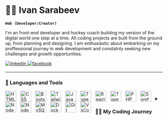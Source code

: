 # 🏄‍♂️ Ivan Sarabeev

**`Web (Developer/Creator)`**

I'm an front-end developer and hockey coach building my version of the digital world one step at a time. All coding projects are built from the ground up, from planning and designing. I am enthusiastic about embarking on my proffessional journey in web development and constatnly seeking new challenges and growth opportunities.

<div align="left">
  <a href="https://www.linkedin.com/in/ivansarabeev/" target="_blank" round>
    <img src=https://img.shields.io/badge/LinkedIn-%230077B5.svg?&style=for-the-badge&logo=linkedin&logoColor=white alt=linkedin style="margin-bottom: 5px;" />
  </a>  
  <a href="https://www.facebook.com/ivan.sarabeev" target="_blank">
    <img src=https://img.shields.io/badge/facebook-%232E87FB.svg?&style=for-the-badge&logo=facebook&logoColor=white alt=facebook style="margin-bottom: 5px;" />
  </a>  
</div>  

---

### 🧰 Languages and Tools
<div>
  <img align="left" alt="HTML" width="35px" style="padding-right:10px;" src="https://cdn.jsdelivr.net/gh/devicons/devicon/icons/html5/html5-original.svg" />
  <img align="left" alt="CSS" width="35px" style="padding-right:10px;" src="https://cdn.jsdelivr.net/gh/devicons/devicon/icons/css3/css3-original.svg" />
  <img align="left" alt="Bootstrap" width="35px" style="padding-right:10px;" src="https://cdn.jsdelivr.net/gh/devicons/devicon/icons/bootstrap/bootstrap-original.svg" />
  <img align="left" alt="Tailwind" width="35px" style="padding-right:10px;" src="https://cdn.jsdelivr.net/gh/devicons/devicon@latest/icons/tailwindcss/tailwindcss-original.svg" />
  <img align="left" alt="JavaScript" width="35px" style="padding-right:10px;" src="https://cdn.jsdelivr.net/gh/devicons/devicon/icons/javascript/javascript-plain.svg" />
  <img align="left" alt="TypeScript" width="35px" style="padding-right:10px;" src="https://cdn.jsdelivr.net/gh/devicons/devicon/icons/typescript/typescript-original.svg" />      
  <img align="left" alt="React" width="35px" style="padding-right:10px;" src="https://cdn.jsdelivr.net/gh/devicons/devicon/icons/react/react-original.svg" />
  <img align="left" alt="TypeScript" width="35px" style="padding-right:10px;" src="https://cdn.jsdelivr.net/gh/devicons/devicon@latest/icons/redux/redux-original.svg" />            
  <img align="left" alt="PHP" width="35px" style="padding-right:10px;" src="https://cdn.jsdelivr.net/gh/devicons/devicon/icons/php/php-original.svg" />
  <img align="left" alt="Symfony" width="35px" style="padding-right:10px;" src="https://cdn.jsdelivr.net/gh/devicons/devicon@latest/icons/symfony/symfony-original.svg" />
  <img align="left" alt="NodeJS" width="35px" style="padding-right:10px;" src="https://cdn.jsdelivr.net/gh/devicons/devicon/icons/nodejs/nodejs-original.svg" />
  <img align="left" alt="NodeJS" width="35px" style="padding-right:10px;" src="https://cdn.jsdelivr.net/gh/devicons/devicon@latest/icons/express/express-original.svg" />          
  <img align="left" alt="MySQL" width="35px" style="padding-right:10px;" src="https://cdn.jsdelivr.net/gh/devicons/devicon/icons/mysql/mysql-original-wordmark.svg" />
  <img align="left" alt="Docker" width="35px" style="padding-right:10px;" src="https://cdn.jsdelivr.net/gh/devicons/devicon@latest/icons/docker/docker-original.svg" />
  <img align="left" alt="Git" width="35px" style="padding-right:10px;" src="https://cdn.jsdelivr.net/gh/devicons/devicon/icons/git/git-original.svg" />
  <img align="left" alt="VsCode" width="35px" style="padding-right:10px;" src="https://cdn.jsdelivr.net/gh/devicons/devicon@latest/icons/express/express-original-wordmark.svg" />

</div>

<br style="display:block;">

<details>
 <summary><h3>👨‍💻 My Coding Journey</h3></summary>
  &nbsp; I started my coding journey as a naive computer science student with a passion to learn everything I could about this programming world - code, theory. And all the while, teaching myself Web development with a dream to build my own app, but that soon got overshadowed by my desire to excel in JavaScript. A desire that I hope to land me a full-stack software engineering job upon graduation.My goal is to transform complex problems into elegant and user-friednly solutions, driven by my passion for creating beautiful and intuitive web experience.
I am dedicated to effectively communicating your message and brand identity through creative and innovative web solutions. I take pride in my work, such as the development of HCVarna, a website dedicated to our hockey family, showcasing our team's achievments and fostering strong connections within the community..
</details>
